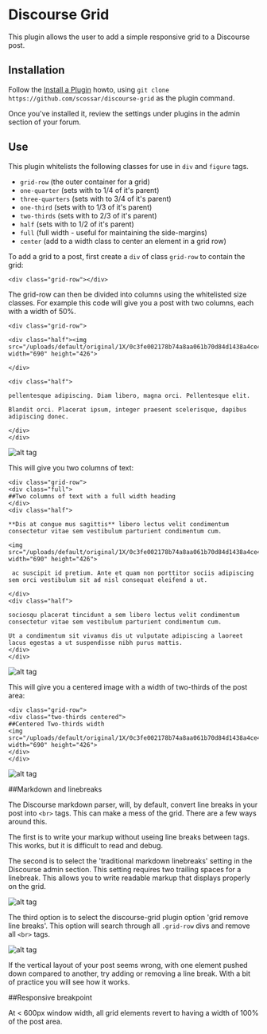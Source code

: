 # Discourse Grid

This plugin allows the user to add a simple responsive grid to a Discourse post.

## Installation

Follow the [Install a Plugin](https://meta.discourse.org/t/install-a-plugin/19157) howto, using
`git clone https://github.com/scossar/discourse-grid` as the plugin command.

Once you've installed it, review the settings under plugins in the admin section of your
forum.

## Use

This plugin whitelists the following classes for use in `div` and `figure` tags.

- `grid-row` (the outer container for a grid)
- `one-quarter` (sets with to 1/4 of it's parent)
- `three-quarters` (sets with to 3/4 of it's parent)
- `one-third` (sets with to 1/3 of it's parent)
- `two-thirds` (sets with to 2/3 of it's parent)
- `half` (sets with to 1/2 of it's parent)
- `full` (full width - useful for maintaining the side-margins)
- `center` (add to a width class to center an element in a grid row)

To add a grid to a post, first create a `div` of class `grid-row` to contain the grid:
    
    <div class="grid-row"></div>

The grid-row can then be divided into columns using the whitelisted size classes.
For example this code will give you a post with two columns, each with a width of 50%.

    <div class="grid-row">
   
    <div class="half"><img src="/uploads/default/original/1X/0c3fe002178b74a8aa061b70d84d1438a4ce4bc5.jpg" width="690" height="426">
    
    </div>
    
    <div class="half">
    
    pellentesque adipiscing. Diam libero, magna orci. Pellentesque elit.
    
    Blandit orci. Placerat ipsum, integer praesent scelerisque, dapibus adipiscing donec.
    
    </div>
    </div>

![alt tag](https://cloud.githubusercontent.com/assets/2975917/12162693/7542bfaa-b4ba-11e5-8db7-6a1a77cb7665.png)

This will give you two columns of text:

    <div class="grid-row">
    <div class="full">
    ##Two columns of text with a full width heading
    </div>
    <div class="half">
    
    **Dis at congue mus sagittis** libero lectus velit condimentum consectetur vitae sem vestibulum parturient condimentum cum. 
    
    <img src="/uploads/default/original/1X/0c3fe002178b74a8aa061b70d84d1438a4ce4bc5.jpg" width="690" height="426">
    
     ac suscipit id pretium. Ante et quam non porttitor sociis adipiscing sem orci vestibulum sit ad nisl consequat eleifend a ut. 
    
    </div>
    <div class="half">
    
    sociosqu placerat tincidunt a sem libero lectus velit condimentum consectetur vitae sem vestibulum parturient condimentum cum. 
    
    Ut a condimentum sit vivamus dis ut vulputate adipiscing a laoreet lacus egestas a ut suspendisse nibh purus mattis.
    </div>
    </div>

![alt tag](https://cloud.githubusercontent.com/assets/2975917/13512344/defff712-e14e-11e5-8075-7635cb3aa195.png)    


This will give you a centered image with a width of two-thirds of the post area:

    <div class="grid-row">
    <div class="two-thirds centered">
    ##Centered Two-thirds width
    <img src="/uploads/default/original/1X/0c3fe002178b74a8aa061b70d84d1438a4ce4bc5.jpg" width="690" height="426">
    </div>
    </div>
    
![alt tag](https://cloud.githubusercontent.com/assets/2975917/13511014/434c198c-e148-11e5-85e0-259e4b201f7d.png) 

##Markdown and linebreaks

The Discourse markdown parser, will, by default, convert line breaks in your post into `<br>` tags.
This can make a mess of the grid. There are a few ways around this. 

The first is to write your markup without useing line breaks between tags. This works, but it is
difficult to read and debug.

The second is to select the 'traditional markdown linebreaks' setting in the Discourse
admin section. This setting requires two trailing spaces for a linebreak. This allows
you to write readable markup that displays properly on the grid.

![alt tag](https://cloud.githubusercontent.com/assets/2975917/13513101/95b71ff4-e153-11e5-9583-e9db394f39d2.png)

The third option is to select the discourse-grid plugin option 'grid remove line breaks'.
This option will search through all `.grid-row` divs and remove all `<br>` tags.

![alt tag](https://cloud.githubusercontent.com/assets/2975917/13513095/8eea4764-e153-11e5-8ef8-b483a0d53788.png)
 
If the vertical layout of your post seems wrong, with one element pushed down compared
to another, try adding or removing a line break. With a bit of practice you will see how it works.

##Responsive breakpoint

At < 600px window width, all grid elements revert to having a width of 100% of the post area.

